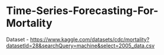 # Time-Series-Forecasting-For-Mortality
Dataset - https://www.kaggle.com/datasets/cdc/mortality?datasetId=28&searchQuery=machine&select=2005_data.csv

